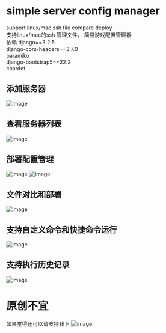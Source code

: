 # simple server config manager 
support linux/mac ssh  file compare deploy  
支持linux/mac的ssh 管理文件，
简易游戏配置管理器  
依赖
django==3.2.5  
django-cors-headers==3.7.0  
paramiko  
django-bootstrap5==22.2  
chardet    

## 添加服务器
![image](https://user-images.githubusercontent.com/119846500/230433044-bdc10c10-a32a-42b7-89a0-2c0693fb49b9.png)
## 查看服务器列表
![image](https://user-images.githubusercontent.com/119846500/230432942-89310b4b-6cc1-4317-b7d0-a3aaa4f95af3.png)
## 部署配置管理
![image](https://user-images.githubusercontent.com/119846500/230433123-421a238e-55aa-4af2-ad00-df0c77952f7d.png)
![image](https://user-images.githubusercontent.com/119846500/230433184-7013c99e-9fad-4416-a965-d457a57b63cc.png)
## 文件对比和部署
![image](https://user-images.githubusercontent.com/119846500/230432801-d89166d9-8070-4f44-a8b8-5365ccda0de9.png)
## 支持自定义命令和快捷命令运行
![image](https://user-images.githubusercontent.com/119846500/230434239-5eb40abe-77e0-4d37-93d9-8318218e02e0.png)
## 支持执行历史记录
![image](https://user-images.githubusercontent.com/119846500/230434327-0ff108f5-6909-4cea-b7ae-3a766dc387e5.png)


# 原创不宜
如果觉得还可以请支持我下
![image](https://user-images.githubusercontent.com/119846500/230433931-e725e60f-8bd7-4d92-b40e-458d74eff7d7.png)
